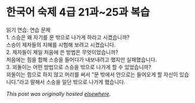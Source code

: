 # 한국어 숙제 4급 21과~25과 복습

<p>&#51069;&#44592; &#50672;&#49845;: &#50672;&#49845; &#47928;&#51228;<br>1. &#49828;&#49849;&#51008; &#50780; &#51088;&#44592;&#47484; &#47928; &#48150;&#51004;&#47196; &#45208;&#44032;&#44172; &#54616;&#46972;&#44256; &#49884;&#53040;&#49845;&#45768;&#44620;?<br>&#49828;&#49849;&#51060; &#51228;&#51088;&#46308;&#51032; &#51648;&#54812;&#47484; &#49884;&#54744;&#54644; &#48372;&#47140;&#44256; &#49884;&#53040;&#49845;&#45768;&#45796;.<br>2. &#51228;&#51088;&#46308;&#51060; &#51228;&#51068; &#52376;&#51020;&#50640; &#50420; &#48169;&#48277;&#51008; &#47924;&#50631;&#51060;&#50632;&#49845;&#45768;&#44620;?<br>&#52376;&#51020;&#50640;&#45716; &#55192;&#51012; &#54633;&#54644; &#49828;&#49849;&#51012; &#46308;&#50612;&#45796;&#44032; &#45236;&#48372;&#45236;&#47140;&#44256; &#54664;&#51648;&#47564; &#49892;&#54056;&#54664;&#49845;&#45768;&#45796;.<br>3. &#44928;&#46028;&#51060;&#45716; &#50612;&#46500; &#48169;&#48277;&#51004;&#47196; &#49828;&#49849;&#51012; &#48150;&#51004;&#47196; &#45208;&#44032;&#44172; &#54624; &#49688; &#51080;&#50632;&#49845;&#45768;&#44620;?<br>&#44928;&#46028;&#51060;&#45716; &#55192;&#51004;&#47196; &#54616;&#51648; &#50506;&#44256; &#47672;&#47532;&#47484; &#50024;&#49436; "&#47928; &#48150;&#50640;&#49436; &#50504;&#51004;&#47196;&#45716; &#46308;&#50612;&#50724;&#44172; &#54624; &#51088;&#49888;&#51060; &#51080;&#49845;&#45768;&#45796;."&#46972;&#44256; &#47568;&#54644;&#49436; &#49828;&#49849;&#51012; &#51068;&#45800; &#48150;&#51004;&#47196; &#45208;&#44032;&#44172; &#54664;&#49845;&#45768;&#45796;.</p>


*This post was originally hosted [elsewhere](http://planspace.blogspot.com/2009/07/4-2126.html).*
